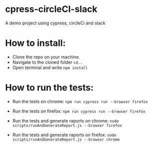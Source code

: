# cpress-circleCI-slack
A demo project using cypress, circleCi and slack

# How to install:
- Clone the repo on your machine.
- Navigate to the cloned folder `cd..`
- Open terminal and write `npm install`

# How to run the tests:
- Run the tests on chrome: `npm run cypress run --browser firefox`
- Run the tests on firefox: `npm run cypress run --browser firefox`

- Run the tests and generate raports on chrome: `node scripts/runAndGenerateReport.js --browser firefox`
- Run the tests and generate raports on firefox: `node scripts/runAndGenerateReport.js --browser chrome`

